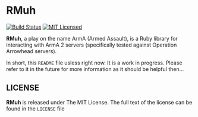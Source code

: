 RMuh
====
[![Build Status](https://travis-ci.org/theckman/rpt-ruby.png?branch=master)](https://travis-ci.org/theckman/rpt-ruby)
[![MIT Licensed](https://img.shields.io/badge/license-MIT-brightgreen.svg)](https://tldrlegal.com/license/mit-license)

**RMuh**, a play on the name ArmA (Armed Assault), is a Ruby library for
interacting with ArmA 2 servers (specifically tested against Operation
Arrowhead servers).

In short, this `README` file usless right now. It is a work in progress.
Please refer to it in the future for more information as it should be helpful
then...

LICENSE
-------
**RMuh** is released under The MIT License. The full text of the license can be
found in the `LICENSE` file
